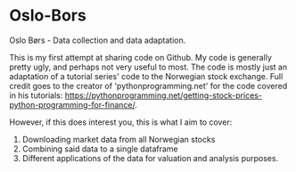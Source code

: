 # Oslo-Bors
Oslo Børs - Data collection and data adaptation.

This is my first attempt at sharing code on Github. My code is generally pretty ugly, and perhaps not very useful to most. The code is mostly just an adaptation of a tutorial series' code to the Norwegian stock exchange. Full credit goes to the creator of 'pythonprogramming.net' for the code covered in his tutorials: https://pythonprogramming.net/getting-stock-prices-python-programming-for-finance/.

However, if this does interest you, this is what I aim to cover:
1. Downloading market data from all Norwegian stocks
2. Combining said data to a single dataframe
3. Different applications of the data for valuation and analysis purposes.
